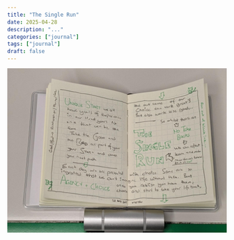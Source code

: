```yaml
---
title: "The Single Run"
date: 2025-04-28
description: "..."
categories: ["journal"]
tags: ["journal"]
draft: false
---
```


![The Single Run](featured.png)